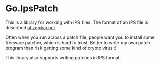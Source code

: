 # Go.IpsPatch

This is a library for working with IPS files.
The format of an IPS file is described
[at zophar.net](http://www.zerosoft.zophar.net/ips.php).

Often when you run across a patch file, people want
you to install some freeware patcher, 
which is hard to trust.  Better to write my own patch program
than risk getting some kind of crypto virus :)

This library also supports writing patches in IPS format.
